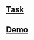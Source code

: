 ## [Task](https://github.com/rolling-scopes-school/tasks/blob/master/tasks/stage-2/codejam-palette/codejam-palette_en.md)
## [Demo](https://sergej-karyuhin.github.io/palette/index.html)
